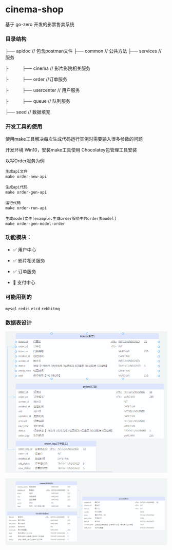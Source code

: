 # cinema-shop

基于 go-zero 开发的影票售卖系统

### 目录结构

├── apidoc  // 包含postman文件
├── common  // 公共方法
├── services // 服务

├           ├── cinema  // 影片影院相关服务

├           ├── order  //订单服务

├           ├── usercenter  // 用户服务

├           ├── queue  // 队列服务

├── seed // 数据填充

### 开发工具的使用

使用make工具解决每次生成代码运行实例时需要输入很多参数的问题

开发环境 Win10，安装make工具使用 Chocolatey包管理工具安装

以写Order服务为例

```
生成api文件
make order-new-api

生成api代码
make order-gen-api

运行代码
make order-run-api

生成model文件[example:生成order服务中的order表model]
make order-gen-model-order
```

### 功能模块：

- :white_check_mark: 用户中心

- :white_check_mark: 影片相关服务

- :white_check_mark: 订单服务

- :black_square_button: 支付中心

### 可能用到的

 `mysql`  `redis`  `etcd` `rebbitmq`

### 数据表设计

![order](readme/order.PNG)

![cinema](readme/cinema.PNG)
